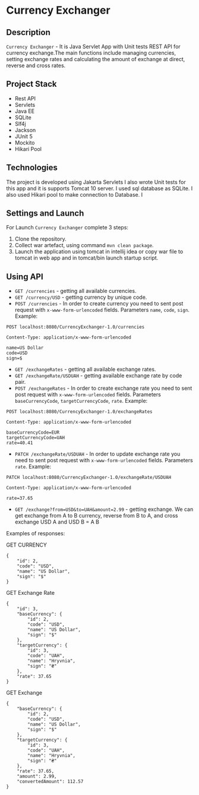 # Currency Exchanger

## Description
`Currency Exchanger` - It is Java Servlet App with Unit tests REST API for currency exchange.The main functions include managing currencies, setting exchange rates and calculating the amount of exchange at direct, reverse and cross rates.
## Project Stack
* Rest API
* Servlets
* Java EE
* SQLite
* Slf4j
* Jackson
* JUnit 5
* Mockito
* Hikari Pool

## Technologies 
The project is developed using Jakarta Servlets I also wrote Unit tests for this app and it is supports Tomcat 10 server. I used sql database as SQLite. I also used Hikari pool to make connection to Database. I

## Settings and Launch
For Launch `Currency Exchanger` complete 3 steps:
1. Clone the repository.
2. Collect war artefact, using command `mvn clean package`.
3. Launch the application using tomcat in intellij idea or copy war file to tomcat in web app and in tomcat/bin launch startup script.

## Using API
- `GET /currencies` - getting all available currencies.
- `GET /currency/USD` - getting currency by unique code.
- `POST /currencies` - In order to create currency you need to sent post request with `x-www-form-urlencoded` fields. Parameters `name`, `code`, `sign`. Example:
```
POST localhost:8080/CurrencyExchanger-1.0/currencies

Content-Type: application/x-www-form-urlencoded

name=US Dollar
code=USD
sign=$
```
- `GET /exchangeRates` - getting all available exchange rates.
- `GET /exchangeRate/USDUAH` - getting available exchange rate by code pair.
- `POST /exchangeRates` - In order to create exchange rate you need to sent post request with `x-www-form-urlencoded` fields. Parameters `baseCurrencyCode`, `targetCurrencyCode`, `rate`. Example:
```
POST localhost:8080/CurrencyExchanger-1.0/exchangeRates

Content-Type: application/x-www-form-urlencoded

baseCurrencyCode=EUR
targetCurrencyCode=UAH
rate=40.41
```
- `PATCH /exchangeRate/USDUAH` - In order to update exchange rate you need to sent post request with `x-www-form-urlencoded` fields. Parameters `rate`. Example:
```
PATCH localhost:8080/CurrencyExchanger-1.0/exchangeRate/USDUAH

Content-Type: application/x-www-form-urlencoded

rate=37.65  
```
- `GET /exchange?from=USD&to=UAH&amount=2.99` - getting exchange.
We can get exchange from A to B currency, reverse from B to A, and cross exchange USD A and USD B = A B

Examples of responses:

GET CURRENCY
```
{
    "id": 2,
    "code": "USD",
    "name": "US Dollar",
    "sign": "$"
}
```
GET Exchange Rate
```
{
    "id": 3,
    "baseCurrency": {
        "id": 2,
        "code": "USD",
        "name": "US Dollar",
        "sign": "$"
    },
    "targetCurrency": {
        "id": 3,
        "code": "UAH",
        "name": "Hryvnia",
        "sign": "₴"
    },
    "rate": 37.65
}
```
GET Exchange
```
{
    "baseCurrency": {
        "id": 2,
        "code": "USD",
        "name": "US Dollar",
        "sign": "$"
    },
    "targetCurrency": {
        "id": 3,
        "code": "UAH",
        "name": "Hryvnia",
        "sign": "₴"
    },
    "rate": 37.65,
    "amount": 2.99,
    "convertedAmount": 112.57
}
```